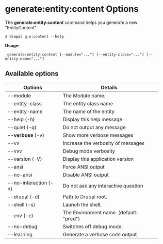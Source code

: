 # generate:entity:content Options
The **generate:entity:content** command helps you generate a new "EntityContent"

```
$ drupal g:e:content --help
```
**Usage:**
```
 generate:entity:content [--module="..."] [--entity-class="..."] [--entity-name="..."]
```
## Available options
Options | Details
------------ |-------------
--module      |        The Module name.
--entity-class |       The entity class name
--entity-name  |        The name of the entity
--help (-h)     |       Display this help message
--quiet (-q)     |      Do not output any message
**--verbose** (-v) | Show more verbose messages
--vv | Increase the verbosity of messages
--vvv | Debug mode verbosity
--version (-V)    |     Display this application version
--ansi             |    Force ANSI output
--no-ansi          |    Disable ANSI output
--no-interaction (-n)  | Do not ask any interactive question
--drupal (-d)      |    Path to Drupal root.
--shell (-s)       |    Launch the shell.
--env (-e)         |    The Environment name. (default: "prod")
--no-debug         |    Switches off debug mode.
--learning         |    Generate a verbose code output.
